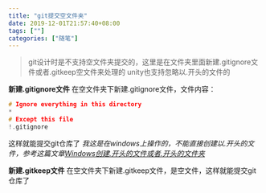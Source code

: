 ```yaml
---
title: "git提交空文件夹"
date: 2019-12-01T21:57:40+08:00
tags: [""]
categories: ["随笔"]
---
```


<!--more-->

>git设计时是不支持空文件夹提交的，这里是在文件夹里面新建.gitignore文件或者.gitkeep空文件来处理的
>unity也支持忽略以.开头的文件的

**新建.gitignore文件**
在空文件夹下新建.gitignore文件，文件内容：
```c
# Ignore everything in this directory
*
# Except this file
!.gitignore
```
这样就能提交git仓库了
*我这是在windows上操作的，不能直接创建以.开头的文件，参考这篇文章[Windows创建.开头的文件或者.开头的文件夹](https://blog.csdn.net/codingriver/article/details/83414019)*

**新建.gitkeep文件**
在空文件夹下新建.gitkeep文件，是空文件，这样就能提交git仓库了